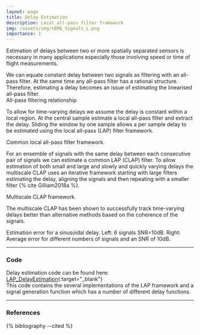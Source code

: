 ```yaml
---
layout: page
title: Delay Estimation
description: Local all-pass filter framework
img: /assets/img/sEMG_Signals_L.png
importance: 1
---
```


Estimation of delays between two or more spatially separated sensors is necessary in many applications especially those involving speed or time of flight measurements.

<div class="row align-items-center">
  <div class="col-sm-4 mt-3 mt-md-0">We can equate constant delay between two signals as filtering with an all-pass filter. At the same time any all-pass filter has a rational structure. Therefore, estimating a delay becomes an issue of estimating the linearised all-pass filter.</div>
  <div class="col-sm-8 mt-3 mt-md-0"><img class="img-fluid rounded z-depth-1 p-2" src="{{ '/assets/img/Allpass_Filtering.png' | relative_url }}" alt="" title="All-pass Filtering"/></div>
</div>
<div class="caption text-right">
    All-pass filtering relationship
</div>

To allow for time-varying delays we assume the delay is constant within a local region. At the central sample estimate a local all-pass filter and extract the delay. Sliding the window by one sample allows a per sample delay to be estimated using the local all-pass (LAP) filter framework.

<div class="row align-items-center">
  <div class="col-sm-6 mt-3 mt-md-0"><img class="img-fluid rounded z-depth-1 p-2" src="{{ '/assets/img/Local_Allpass_Filter.png' | relative_url }}" alt="" title="Local All-pass Filter"/></div>
  <div class="col-sm-6 mt-3 mt-md-0"><img class="img-fluid rounded z-depth-1 p-2" src="{{ '/assets/img/CLAP_framework.png' | relative_url }}" alt="" title="Common Local All-pass Filter"/></div>
</div>
<div class="caption text-right">
    Common local all-pass filter framework.
</div>

For an ensemble of signals with the same delay between each consecutive pair of signals we can estimate a common LAP (CLAP) filter. To allow estimation of both small and large and slowly and quickly varying delays the multiscale CLAP uses an iterative framework starting with large filters estimating the delay, aligning the signals and then repeating with a smaller filter {% cite Gilliam2018a %}.

<div class="row justify-content-center">
  <div class="col-sm-8 mt-3 mt-md-0"><img class="img-fluid rounded z-depth-1 p-2" src="{{ '/assets/img/Multiscale_CLAP.png' | relative_url }}" alt="" title="Multiscale CLAP framework"/></div>
</div>
<div class="caption text-right">
    Multiscale CLAP framework.
</div>

The multiscale CLAP has been shown to successfully track time-varying delays better than alternative methods based on the coherence of the signals.

<div class="row align-items-center">
  <div class="col-sm-8 mt-3 mt-md-0"><img class="img-fluid rounded z-depth-1 p-2" src="{{ '/assets/img/6signals_10dB.png' | relative_url }}" alt="" title="6 Signals No Noise"/></div>
  <div class="col-sm-4 mt-3 mt-md-0"><img class="img-fluid rounded z-depth-1 p-2" src="{{ '/assets/img/ErrorvsNoSignals.png' | relative_url }}" alt="" title="Estimation Error for Different Numbers of Signals"/></div>
</div>
<div class="caption text-right">
    Estimation error for a sinusoidal delay. Left: 6 signals SNR=10dB. Right: Average error for different numbers of signals and an SNR of 10dB.
</div>

---

### Code
Delay estimation code can be found here: [LAP_DelayEstimation](https://github.com/beteje/LAP_DelayEstimation){:target="_blank"}      
This code contains the several implementations of the LAP framework and a signal generation function which has a number of different delay functions.

---

### References
<div class="references">
  {% bibliography --cited %}
</div>
